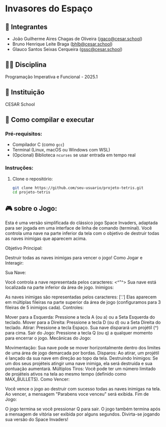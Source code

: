# Invasores do Espaço

## 👥 Integrantes
- João Guilherme Aires Chagas de Oliveira (jgaco@cesar.school)
- Bruno Henrique Leite Braga (bhlb@cesar.school)
- Glauco Santos Seixas Cerqueira (gssc@cesar.school)

## 🧑‍🏫 Disciplina
Programação Imperativa e Funcional - 2025.1

## 🏫 Instituição
CESAR School

## 🧰 Como compilar e executar

### Pré-requisitos:
- Compilador C (como `gcc`)
- Terminal (Linux, macOS ou Windows com WSL)
- (Opcional) Biblioteca `ncurses` se usar entrada em tempo real

### Instruções:

1. Clone o repositório:
   ```bash
   git clone https://github.com/seu-usuario/projeto-tetris.git
   cd projeto-tetris
   
## 🎮 sobre o Jogo:

Esta é uma versão simplificada do clássico jogo Space Invaders, adaptada para ser jogada em uma interface de linha de comando (terminal). 
Você controla uma nave na parte inferior da tela com o objetivo de destruir todas as naves inimigas que aparecem acima.

Objetivo Principal:

Destruir todas as naves inimigas para vencer o jogo!
Como Jogar e Interagir:

Sua Nave:

Você controla a nave representada pelos caracteres: <^"^>
Sua nave está localizada na parte inferior da área de jogo.
Inimigos:

As naves inimigas são representadas pelos caracteres: ['.']
Elas aparecem em múltiplas fileiras na parte superior da área de jogo (configuramos para 3 fileiras de 5 inimigos cada).
Controles:

Mover para a Esquerda: Pressione a tecla A (ou a) ou a Seta Esquerda do teclado.
Mover para a Direita: Pressione a tecla D (ou d) ou a Seta Direita do teclado.
Atirar: Pressione a tecla Espaço. Sua nave disparará um projétil (^) para cima.
Sair do Jogo: Pressione a tecla Q (ou q) a qualquer momento para encerrar o jogo.
Mecânicas do Jogo:

Movimentação: Sua nave pode se mover horizontalmente dentro dos limites de uma área de jogo demarcada por bordas.
Disparos: Ao atirar, um projétil é lançado da sua nave em direção ao topo da tela.
Destruindo Inimigos: Se um dos seus projéteis atingir uma nave inimiga, ela será destruída e sua pontuação aumentará.
Múltiplos Tiros: Você pode ter um número limitado de projéteis ativos na tela ao mesmo tempo (definido como MAX_BULLETS).
Como Vencer:

Você vence o jogo ao destruir com sucesso todas as naves inimigas na tela.
Ao vencer, a mensagem "Parabens voce venceu" será exibida.
Fim de Jogo:

O jogo termina se você pressionar Q para sair.
O jogo também termina após a mensagem de vitória ser exibida por alguns segundos.
Divirta-se jogando sua versão do Space Invaders!
